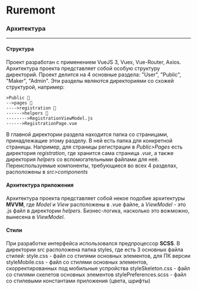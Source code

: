 # Ruremont

### Архитектура
<hr>

#### Структура
Проект разработан с применением VueJS 3, Vuex, Vue-Router, Axios. Архитектура проекта представляет собой особую структуру директорий. Проект делится на 4 основные раздела: "User", "Public", "Maker", "Admin". Эти разделы являются директориями со схожей структурой, например:
```
>Public 📁
-->pages 📁
---->registration 📁
------>helpers 📁
-------->RegistrationViewModel.js
------>RegistrationPage.vue
```
В главной директории раздела находится папка со страницами, принадлежащие этому разделу. В ней есть папка для конкретной страницы. Например, для страницы регистрации в *Public>Pages* есть директория *registration*, где хранится сама страница *.vue*, а также директория *helpers* со вспомогательными файлами для неё.
Переиспользуемые компоненты, требующиеся во всех 4 разделах, расположены в *src>components*

#### Архитектура приложения
Архитектура проекта представляет собой некое подобие архитектуры **MVVM**, где *Model* и *View* расположены в .vue файле, а *ViewModel* - это .js файл в директории *helpers*. Бизнес-логика, насколько это вожможно, вынесена в *ViewModel*.

#### Стили
При разработке интерфейса использовался предпроцессор **SCSS**. В директории src расположена папка styles, где есть 3 основных файла стилей:
style.css - файл со стилями основных элементов, для ПК версии
styleMobile.css -  файл со стилями основных элементов, скорректированных под мобильные успройства
styleSkeleton.css - файл со стилями скелетов основных элементов
stylePreferences.scss - файл со стилевыми константами приложения (цвета, шрифты)


